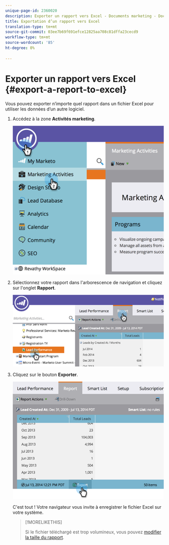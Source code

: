 ```yaml
---
unique-page-id: 2360020
description: Exporter un rapport vers Excel - Documents marketing - Documentation du produit
title: Exportation d’un rapport vers Excel
translation-type: tm+mt
source-git-commit: 03ee7b69f691efce12825aa708c81dffa23cecd9
workflow-type: tm+mt
source-wordcount: '85'
ht-degree: 0%

---
```



# Exporter un rapport vers Excel {#export-a-report-to-excel}

Vous pouvez exporter n’importe quel rapport dans un fichier Excel pour utiliser les données d’un autre logiciel.

1. Accédez à la zone **Activités marketing**.

   ![](assets/image2014-9-16-13-3a11-3a14.png)

1. Sélectionnez votre rapport dans l&#39;arborescence de navigation et cliquez sur l&#39;onglet **Rapport**.

   ![](assets/image2014-9-16-13-3a11-3a18.png)

1. Cliquez sur le bouton **Exporter**.

   ![](assets/image2014-9-16-13-3a11-3a21.png)

   C&#39;est tout ! Votre navigateur vous invite à enregistrer le fichier Excel sur votre système.

   >[!MORELIKETHIS]
   >
   >Si le fichier téléchargé est trop volumineux, vous pouvez [modifier la taille du rapport](/help/marketo/product-docs/reporting/basic-reporting/editing-reports/configure-report-size.md).
